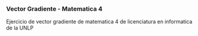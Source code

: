 ### Vector Gradiente - Matematica 4
Ejercicio de vector gradiente de matematica 4 de licenciatura en informatica de la UNLP

